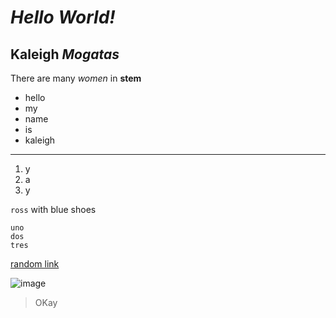 

# *Hello World!*

## **Kaleigh** ***Mogatas***

There are many *women* in **stem** 

* hello
* my
* name
* is
* kaleigh
---
1. y
2. a
3. y

`ross` with blue shoes

```
uno 
dos 
tres
```

[random link](https://www.google.com/search?q=images&tbm=isch&source=iu&ictx=1&vet=1&fir=DH7p1w2o_fIU8M%252CBa_eiczVaD9-zM%252C_%253B2nDXavJs9DoKTM%252CB51x0PBR9KNzvM%252C_%253BsPwUW2x5Z3mupM%252CnBiD9BWYMB87aM%252C_%253BUVAHTXdge9JbrM%252CtnVTsEa64LdCyM%252C_%253BeXUC-3WyVcZa-M%252CMP_pVERxQybf_M%252C_%253BOSdCIkh1dtxErM%252CVFOnkjGrywQIbM%252C_%253Bn5hAWsQ-sgKo_M%252C-UStXW0dQEx4SM%252C_%253BISsdmwh92GPtrM%252CtnVTsEa64LdCyM%252C_%253BJyFnDan5PeXVMM%252CRn2KMJEz0r-OwM%252C_%253BarFfSjMu_GX7sM%252CzB6OZ3HGfiBMnM%252C_%253BmKXby2ucyurjGM%252CVFOnkjGrywQIbM%252C_%253Bns6DugFzLk0zSM%252Cv4s5DmtvJjrK0M%252C_%253BIizY1BpQ3iE_iM%252C3jhko1yxn_N42M%252C_&usg=AI4_-kQoPkPekUEQc7EdSGEPWyXR7hFARQ&sa=X&ved=2ahUKEwib1Jfyz4X3AhVXD0QIHeELBEEQ9QF6BAgDEAE&biw=790&bih=730&dpr=2#imgrc=DH7p1w2o_fIU8M)


![image](https://user-images.githubusercontent.com/103291698/162546906-631a6245-bd26-4d08-87fb-4b619dcfb601.png)

> OKay
